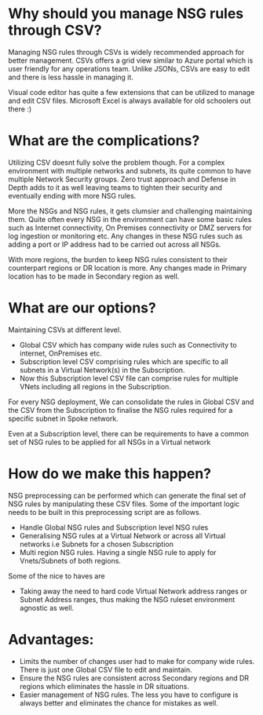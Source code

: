 # Why should you manage NSG rules through CSV? 

Managing NSG rules through CSVs is widely recommended approach for better management. CSVs offers a grid view similar to Azure portal which is user friendly for any operations team. Unlike JSONs, CSVs are easy to edit and there is less hassle in managing it. 

Visual code editor has quite a few extensions that can be utilized to manage and edit CSV files. Microsoft Excel is always available for old schoolers out there :)

# What are the complications?

Utilizing CSV doesnt fully solve the problem though. For a complex environment with multiple networks and subnets, its quite common to have multiple Network Security groups. Zero trust approach and Defense in Depth adds to it as well leaving teams to tighten their security and eventually ending with more NSG rules. 

More the NSGs and NSG rules, it gets clumsier and challenging maintaining them. Quite often every NSG in the environment can have some basic rules such as Internet connectivity, On Premises connectivity or DMZ servers for log ingestion or monitoring etc. Any changes in these NSG rules such as adding a port or IP address had to be carried out across all NSGs. 

With more regions, the burden to keep NSG rules consistent to their counterpart regions or DR location is more. Any changes made in Primary location has to be made in Secondary region as well. 

# What are our options?

Maintaining CSVs at different level. 
- Global CSV which has company wide rules such as Connectivity to internet, OnPremises etc.
- Subscription level CSV comprising rules which are specific to all subnets in a Virtual Network(s) in the Subscription. 
- Now this Subscription level CSV file can comprise rules for multiple VNets including all regions in the Subscription. 

For every NSG deployment, We can consolidate the rules in Global CSV and the CSV from the Subscription to finalise the NSG rules required for a specific subnet in Spoke network. 

Even at a Subscription level, there can be requirements to have a common set of NSG rules to be applied for all NSGs in a Virtual network 

# How do we make this happen?

NSG preprocessing can be performed which can generate the final set of NSG rules by manipulating these CSV files. Some of the important logic needs to be built in this preprocessing script are as follows. 

- Handle Global NSG rules and Subscription level NSG rules 
- Generalising NSG rules at a Virtual Network or across all Virtual networks i.e Subnets for a chosen Subscription 
- Multi region NSG rules. Having a single NSG rule to apply for Vnets/Subnets of both regions. 

Some of the nice to haves are 
- Taking away the need to hard code Virtual Network address ranges or Subnet Address ranges, thus making the NSG ruleset environment agnostic as well. 


# Advantages:
- Limits the number of changes user had to make for company wide rules. There is just one Global CSV file to edit and maintain.  
- Ensure the NSG rules are consistent across Secondary regions and DR regions which eliminates the hassle in DR situations. 
- Easier management of NSG rules. The less you have to configure is always better and eliminates the chance for mistakes as well.



